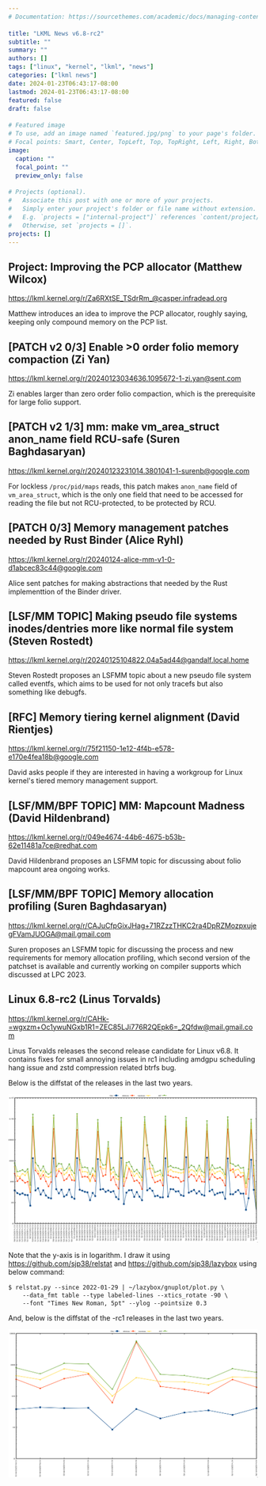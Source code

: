 ```yaml
---
# Documentation: https://sourcethemes.com/academic/docs/managing-content/

title: "LKML News v6.8-rc2"
subtitle: ""
summary: ""
authors: []
tags: ["linux", "kernel", "lkml", "news"]
categories: ["lkml news"]
date: 2024-01-23T06:43:17-08:00
lastmod: 2024-01-23T06:43:17-08:00
featured: false
draft: false

# Featured image
# To use, add an image named `featured.jpg/png` to your page's folder.
# Focal points: Smart, Center, TopLeft, Top, TopRight, Left, Right, BottomLeft, Bottom, BottomRight.
image:
  caption: ""
  focal_point: ""
  preview_only: false

# Projects (optional).
#   Associate this post with one or more of your projects.
#   Simply enter your project's folder or file name without extension.
#   E.g. `projects = ["internal-project"]` references `content/project/deep-learning/index.md`.
#   Otherwise, set `projects = []`.
projects: []
---
```


Project: Improving the PCP allocator (Matthew Wilcox)
-----------------------------------------------------

https://lkml.kernel.org/r/Za6RXtSE_TSdrRm_@casper.infradead.org

Matthew introduces an idea to improve the PCP allocator, roughly saying,
keeping only compound memory on the PCP list.


[PATCH v2 0/3] Enable >0 order folio memory compaction (Zi Yan)
---------------------------------------------------------------

https://lkml.kernel.org/r/20240123034636.1095672-1-zi.yan@sent.com

Zi enables larger than zero order folio compaction, which is the prerequisite
for large folio support.


[PATCH v2 1/3] mm: make vm_area_struct anon_name field RCU-safe (Suren Baghdasaryan)
------------------------------------------------------------------------------------

https://lkml.kernel.org/r/20240123231014.3801041-1-surenb@google.com

For lockless `/proc/pid/maps` reads, this patch makes `anon_name` field of
`vm_area_struct`, which is the only one field that need to be accessed for
reading the file but not RCU-protected, to be protected by RCU.


[PATCH 0/3] Memory management patches needed by Rust Binder (Alice Ryhl)
------------------------------------------------------------------------

https://lkml.kernel.org/r/20240124-alice-mm-v1-0-d1abcec83c44@google.com

Alice sent patches for making abstractions that needed by the Rust
implementtion of the Binder driver.


[LSF/MM TOPIC] Making pseudo file systems inodes/dentries more like normal file system (Steven Rostedt)
-------------------------------------------------------------------------------------------------------

https://lkml.kernel.org/r/20240125104822.04a5ad44@gandalf.local.home

Steven Rostedt proposes an LSFMM topic about a new pseudo file system called
eventfs, which aims to be used for not only tracefs but also something like
debugfs.


[RFC] Memory tiering kernel alignment (David Rientjes)
------------------------------------------------------

https://lkml.kernel.org/r/75f21150-1e12-4f4b-e578-e170e4fea18b@google.com

David asks people if they are interested in having a workgroup for Linux
kernel's tiered memory management support.


[LSF/MM/BPF TOPIC] MM: Mapcount Madness (David Hildenbrand)
-----------------------------------------------------------

https://lkml.kernel.org/r/049e4674-44b6-4675-b53b-62e11481a7ce@redhat.com

David Hildenbrand proposes an LSFMM topic for discussing about folio mapcount
area ongoing works.


[LSF/MM/BPF TOPIC] Memory allocation profiling (Suren Baghdasaryan)
-------------------------------------------------------------------

https://lkml.kernel.org/r/CAJuCfpGixJHag+71RZzzTHKC2ra4DpRZMozpxujegFVamJUOGA@mail.gmail.com

Suren proposes an LSFMM topic for discussing the process and new requirements
for memory allocation profiling, which second version of the patchset is
available and currently working on compiler supports which discussed at LPC
2023.


Linux 6.8-rc2 (Linus Torvalds)
------------------------------

https://lkml.kernel.org/r/CAHk-=wgxzm+Oc1ywuNGxb1R1=ZEC85LJi776R2QEpk6=_2Qfdw@mail.gmail.com

Linus Torvalds releases the second release candidate for Linux v6.8.  It
contains fixes for small annoying issues in rc1 including amdgpu scheduling
hang issue and zstd compression related btrfs bug.

Below is the diffstat of the releases in the last two years.

![Kernel release stat](/img/kernel_release_stat/linux_stat_v6.8-rc2.png)

Note that the y-axis is in logarithm.  I draw it using
https://github.com/sjp38/relstat and https://github.com/sjp38/lazybox using
below command:

    $ relstat.py --since 2022-01-29 | ~/lazybox/gnuplot/plot.py \
	    --data_fmt table --type labeled-lines --xtics_rotate -90 \
	    --font "Times New Roman, 5pt" --ylog --pointsize 0.3


And, below is the diffstat of the -rc1 releases in the last two years.

![rc2 release stat](/img/kernel_release_stat/linux_stat_v6.8-rc2-only.png)
